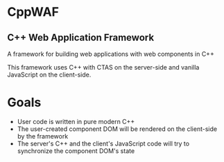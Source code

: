 # CppWAF
## C++ Web Application Framework

A framework for building web applications with web components in C++

This framework uses C++ with CTAS on the server-side and vanilla JavaScript on the client-side.

# Goals
- User code is written in pure modern C++
- The user-created component DOM will be rendered on the client-side by the framework
- The server's C++ and the client's JavaScript code will try to synchronize the component DOM's state
